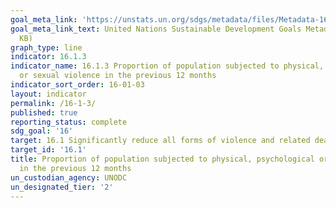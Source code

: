 ```yaml
---
goal_meta_link: 'https://unstats.un.org/sdgs/metadata/files/Metadata-16-01-03.pdf '
goal_meta_link_text: United Nations Sustainable Development Goals Metadata (PDF 217
  KB)
graph_type: line
indicator: 16.1.3
indicator_name: 16.1.3 Proportion of population subjected to physical, psychological
  or sexual violence in the previous 12 months
indicator_sort_order: 16-01-03
layout: indicator
permalink: /16-1-3/
published: true
reporting_status: complete
sdg_goal: '16'
target: 16.1 Significantly reduce all forms of violence and related death rates everywhere
target_id: '16.1'
title: Proportion of population subjected to physical, psychological or sexual violence
  in the previous 12 months
un_custodian_agency: UNODC
un_designated_tier: '2'
---
```

